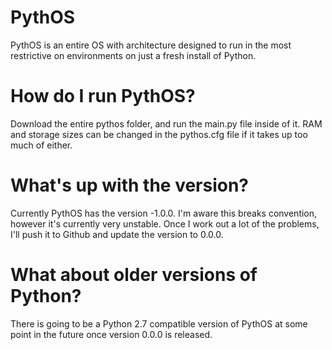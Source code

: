 # PythOS
PythOS is an entire OS with architecture designed to run in the most restrictive on environments on just a fresh install of Python.
# How do I run PythOS?
Download the entire pythos folder, and run the main.py file inside of it. RAM and storage sizes can be changed in the pythos.cfg file if it takes up too much of either.
# What's up with the version?
Currently PythOS has the version -1.0.0. I'm aware this breaks convention, however it's currently very unstable. Once I work out a lot of the problems, I'll push it to Github and update the version to 0.0.0.
# What about older versions of Python?
There is going to be a Python 2.7 compatible version of PythOS at some point in the future once version 0.0.0 is released.
